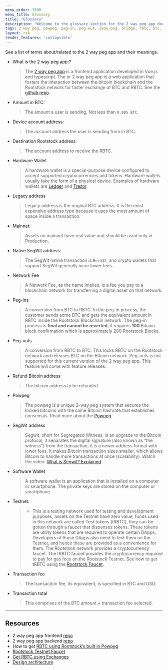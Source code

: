 ```yaml
---
menu_order: 1500
menu_title: Glossary
title: "Glossary"
description: "Welcome to the glossary section for the 2 way peg app documentation."
tags: 2 way peg, powpeg, peg-in, peg-out, 2way-peg, bridge, rbtc, btc, rootstock, testnet, mainnet, guide, setup, integrate, use
layout: rsk
render_features: 'collapsible'
---
```


See a list of terms about/related to the 2 way peg app and their meanings.

[](#top "collapsible")
- What is the 2 way peg app:?
    > The [2 way peg app](https://app.2wp.rootstock.io/) is a frontend application developed in Vue.js and typescript. The or 2 way peg app is a web application that fosters the interaction between the bitcoin blockchain and the Rootstock network for faster exchange of BTC and RBTC. See the [github repo](https://github.com/rsksmart/2wp-app).
- Amount in BTC:
    > The amount a user is sending. Not less than `0.005 BTC`.
- Device account address:
    > The account address the user is sending from in BTC.
- Destination Rootstock address:
    > The account address to receive the RBTC.
- Hardware Wallet
    > A hardware wallet is a special-purpose device configured to accept supported cryptocurrencies and tokens. Hardware wallets usually take the form of a physical device. Examples of hardware wallets are [Ledger](https://shop.ledger.com/products/ledger-nano-s-plus) and [Trezor](https://shop.trezor.io/).
- Legacy address
    > Legacy address is the original BTC address. It is the most expensive address type because it uses the most amount of space inside a transaction.
- Mainnet:
    > Assets on mainnet have real value and should be used only in Production.
- Native SegWit address:
    > The SegWit native transaction is `Bech32`, and crypto wallets that support SegWit generally incur lower fees.
- Network Fee
    > A Network Fee, as the name implies, is a fee you pay to a blockchain network for transferring a digital asset on that network.
- Peg-ins
    > A conversion from BTC to RBTC. In the peg-in process, the customer sends some BTC and gets the equivalent amount in RBTC inside the Rootstock Blockchain network. The peg-in process is **final and cannot be reverted**, it requires **100** Bitcoin block confirmation which is approximately 200 Rootstock Blocks.
- Peg-outs
    > A conversion from RBTC to BTC. This locks RBTC on the Rootstock network and releases BTC on the Bitcoin network. Peg-outs is not supported for this current version of the 2 way peg app. This feature will come with feature releases.
- Refund Bitcoin address
    > The bitcoin address to be refunded.
- Powpeg
    > The powpeg is a unique 2-way peg system that secures the locked bitcoins with the same Bitcoin hashrate that establishes consensus. Read more about the [Powpeg](https://developers.rootstock.io/rsk/architecture/powpeg/).
- SegWit address
    > Segwit, short for Segregated Witness, is an upgrade to the Bitcoin protocol, it separates the digital signature (also known as “the witness”) from the transaction, it is a newer address format with lower fees. It makes Bitcoin transaction sizes smaller, which allows Bitcoin to handle more transactions at once (scalability). Watch the video: [What is Segwit? Explained](https://youtu.be/f3CFUbeehc8).
- Software Wallet
    > A software wallet is an application that is installed on a computer or smartphone. The private keys are stored on the computer or smartphone.
- Testnet:
    > - This is a testing network used for testing and development purposes, assets on the Testnet have zero value, funds used in this network are called Test tokens (tRBTC), they can be gotten through a faucet that dispenses tokens. These tokens are utility tokens that are required to operate certain DApps. Developers of those DApps also need to test them on the Testnet, and hence these are provided as a convenience for them. The Rootstock network provides a cryptocurrency faucet. The tRBTC faucet provides the cryptocurrency required to pay for gas fees on the Rootstock Testnet. See how to get tRBTC using the [Rootstock Faucet](https://faucet.rootstock.io/).
- Transaction fee
    > The transaction fee, its equivalent, is specified in BTC and USD.
- Transaction total
    > This comprises of the BTC amount + transaction fee selected.

----

## Resources

* 2 way peg app frontend [repo](https://github.com/rsksmart/2wp-app)
* 2 way peg app backend [repo](https://github.com/rsksmart/2wp-api)
* How to get [RBTC using Rootstock’s built in Powpeg](https://developers.rootstock.io/guides/get-crypto-on-rsk/powpeg-btc-rbtc/)
* [Rootstock Testnet Faucet](https://faucet.rootstock.io/)
* [Get RBTC using Exchanges](https://developers.rootstock.io/guides/get-crypto-on-rsk/rbtc-exchanges/)
* [Design architecture](/guides/two-way-peg-app/advanced-operations/design-architecture/)